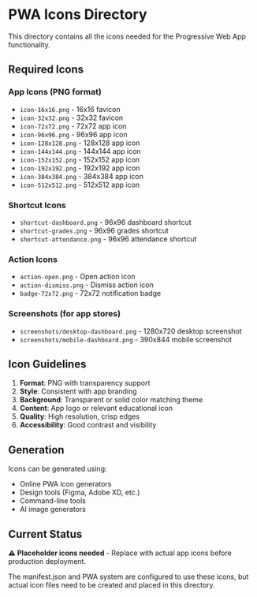 # PWA Icons Directory

This directory contains all the icons needed for the Progressive Web App functionality.

## Required Icons

### App Icons (PNG format)
- `icon-16x16.png` - 16x16 favicon
- `icon-32x32.png` - 32x32 favicon  
- `icon-72x72.png` - 72x72 app icon
- `icon-96x96.png` - 96x96 app icon
- `icon-128x128.png` - 128x128 app icon
- `icon-144x144.png` - 144x144 app icon
- `icon-152x152.png` - 152x152 app icon
- `icon-192x192.png` - 192x192 app icon
- `icon-384x384.png` - 384x384 app icon
- `icon-512x512.png` - 512x512 app icon

### Shortcut Icons
- `shortcut-dashboard.png` - 96x96 dashboard shortcut
- `shortcut-grades.png` - 96x96 grades shortcut
- `shortcut-attendance.png` - 96x96 attendance shortcut

### Action Icons
- `action-open.png` - Open action icon
- `action-dismiss.png` - Dismiss action icon
- `badge-72x72.png` - 72x72 notification badge

### Screenshots (for app stores)
- `screenshots/desktop-dashboard.png` - 1280x720 desktop screenshot
- `screenshots/mobile-dashboard.png` - 390x844 mobile screenshot

## Icon Guidelines

1. **Format**: PNG with transparency support
2. **Style**: Consistent with app branding
3. **Background**: Transparent or solid color matching theme
4. **Content**: App logo or relevant educational icon
5. **Quality**: High resolution, crisp edges
6. **Accessibility**: Good contrast and visibility

## Generation

Icons can be generated using:
- Online PWA icon generators
- Design tools (Figma, Adobe XD, etc.)
- Command-line tools
- AI image generators

## Current Status

⚠️ **Placeholder icons needed** - Replace with actual app icons before production deployment.

The manifest.json and PWA system are configured to use these icons, but actual icon files need to be created and placed in this directory.
